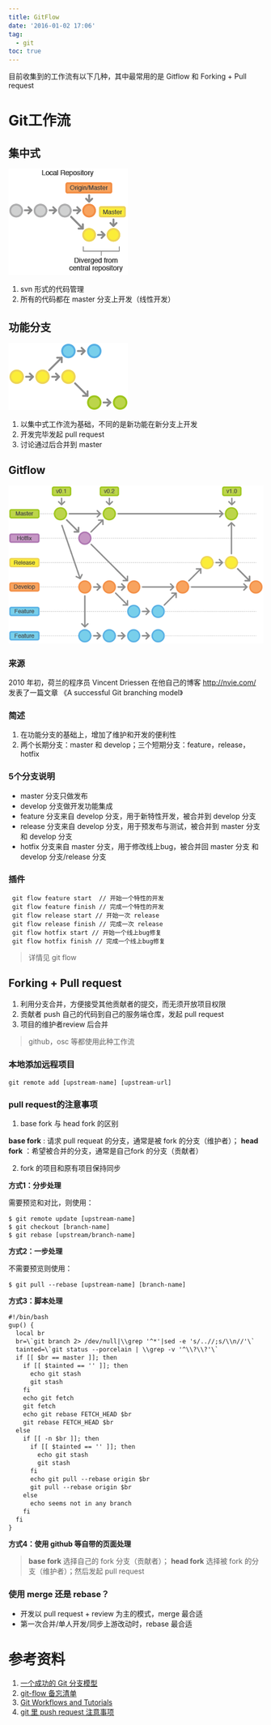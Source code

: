 ```yaml
---
title: GitFlow
date: '2016-01-02 17:06'
tag:
  - git
toc: true
---
```


目前收集到的工作流有以下几种，其中最常用的是 Gitflow 和 Forking + Pull request   

# Git工作流
##  集中式
![git-svn](/images/2017/11/git-svn.png)
1. svn 形式的代码管理
2. 所有的代码都在 master 分支上开发（线性开发）


## 功能分支

![git-branch](/images/2017/11/git-branch.png)

1. 以集中式工作流为基础，不同的是新功能在新分支上开发
2. 开发完毕发起 pull request
3. 讨论通过后合并到 master

## Gitflow

![git-flow](/images/2017/11/git-flow.png)

### 来源
2010 年初，荷兰的程序员 Vincent Driessen 在他自己的博客 http://nvie.com/ 发表了一篇文章 《A successful Git branching model》

###  简述
1. 在功能分支的基础上，增加了维护和开发的便利性
2. 两个长期分支：master 和 develop；三个短期分支：feature，release，hotfix

### 5个分支说明
- master 分支只做发布
- develop 分支做开发功能集成
- feature 分支来自 develop 分支，用于新特性开发，被合并到 develop 分支
- release 分支来自 develop 分支，用于预发布与测试，被合并到 master 分支和 develop 分支
- hotfix 分支来自 master 分支，用于修改线上bug，被合并回 master 分支 和 develop 分支/release 分支

### 插件

```
 git flow feature start  // 开始一个特性的开发
 git flow feature finish // 完成一个特性的开发
 git flow release start // 开始一次 release
 git flow release finish // 完成一次 release
 git flow hotfix start // 开始一个线上bug修复
 git flow hotfix finish // 完成一个线上bug修复
```
>详情见 git flow

##  Forking + Pull request
1. 利用分支合并，方便接受其他贡献者的提交，而无须开放项目权限
2. 贡献者 push 自己的代码到自己的服务端仓库，发起 pull request
3. 项目的维护者review 后合并

>github，osc 等都使用此种工作流

###  本地添加远程项目

```
git remote add [upstream-name] [upstream-url]
```

### pull request的注意事项

1. base fork 与 head fork 的区别  

  **base fork** : 请求 pull requeat 的分支，通常是被 fork 的分支（维护者）； **head fork** ：希望被合并的分支，通常是自己fork 的分支（贡献者）

2. fork 的项目和原有项目保持同步  

**方式1：分步处理**

需要预览和对比，则使用：

```
$ git remote update [upstream-name]
$ git checkout [branch-name]
$ git rebase [upstream/branch-name]
```

​**方式2：一步处理**

不需要预览则使用：

```
$ git pull --rebase [upstream-name] [branch-name]
```

**方式3：脚本处理**

```
#!/bin/bash
gup() {
  local br
  br=\`git branch 2> /dev/null|\\grep '^*'|sed -e 's/..//;s/\\n//'\`
  tainted=\`git status --porcelain | \\grep -v '^\\?\\?'\`
  if [[ $br == master ]]; then
    if [[ $tainted == '' ]]; then
      echo git stash
      git stash
    fi
    echo git fetch
    git fetch
    echo git rebase FETCH_HEAD $br
    git rebase FETCH_HEAD $br
  else
    if [[ -n $br ]]; then
      if [[ $tainted == '' ]]; then
        echo git stash
        git stash
      fi
      echo git pull --rebase origin $br
      git pull --rebase origin $br
    else
      echo seems not in any branch
    fi
  fi
}
```

**方式4：使用 github 等自带的页面处理**

>**base fork** 选择自己的 fork 分支（贡献者）； **head fork** 选择被 fork 的分支（维护者）；然后发起 pull request


### 使用 merge 还是 rebase？
  * 开发以 pull request + review 为主的模式，merge 最合适
  * 第一次合并/单人开发/同步上游改动时，rebase 最合适

# 参考资料
1. [一个成功的 Git 分支模型](http://www.juvenxu.com/2010/11/28/a-successful-git-branching-model/)
2. [git-flow 备忘清单](http://danielkummer.github.io/git-flow-cheatsheet/index.zh_CN.html)
3. [Git Workflows and Tutorials](https://github.com/xirong/my-git/blob/master/git-workflow-tutorial.md)
4. [git 里 push request 注意事项](https://ruby-china.org/topics/22748)
